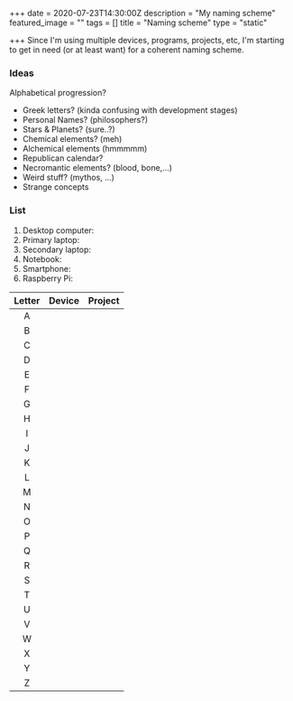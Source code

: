 +++
date = 2020-07-23T14:30:00Z
description = "My naming scheme"
featured_image = ""
tags = []
title = "Naming scheme"
type = "static"

+++
Since I'm using multiple devices, programs, projects, etc, I'm starting to get in need (or at least want) for a coherent naming scheme.

### Ideas
Alphabetical progression?

- Greek letters? (kinda confusing with development stages)
- Personal Names? (philosophers?)
- Stars & Planets? (sure..?)
- Chemical elements? (meh)
- Alchemical elements (hmmmmm)
- Republican calendar?
- Necromantic elements? (blood, bone,...)
- Weird stuff? (mythos, ...)
- Strange concepts

### List

1. Desktop computer: 
2. Primary laptop: 
3. Secondary laptop: 
4. Notebook: 
5. Smartphone: 
6. Raspberry Pi: 


| Letter 	| Device 	| Project 	|
|:------:	|--------	|---------	|
|    A   	|        	|         	|
|    B   	|        	|         	|
|    C   	|        	|         	|
|    D   	|        	|         	|
|    E   	|        	|         	|
|    F   	|        	|         	|
|    G   	|        	|         	|
|    H   	|        	|         	|
|    I   	|        	|         	|
|    J   	|        	|         	|
|    K   	|        	|         	|
|    L   	|        	|         	|
|    M   	|        	|         	|
|    N   	|        	|         	|
|    O   	|        	|         	|
|    P   	|        	|         	|
|    Q   	|        	|         	|
|    R   	|        	|         	|
|    S   	|        	|         	|
|    T   	|        	|         	|
|    U   	|        	|         	|
|    V   	|        	|         	|
|    W   	|        	|         	|
|    X   	|        	|         	|
|    Y   	|        	|         	|
|    Z   	|        	|         	|